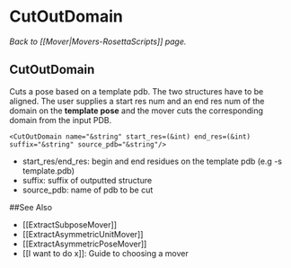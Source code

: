 # CutOutDomain
*Back to [[Mover|Movers-RosettaScripts]] page.*
## CutOutDomain

Cuts a pose based on a template pdb. The two structures have to be aligned. The user supplies a start res num and an end res num of the domain on the **template pose** and the mover cuts the corresponding domain from the input PDB.

```
<CutOutDomain name="&string" start_res=(&int) end_res=(&int) suffix="&string" source_pdb="&string"/>
```

-   start\_res/end\_res: begin and end residues on the template pdb (e.g -s template.pdb)
-   suffix: suffix of outputted structure
-   source\_pdb: name of pdb to be cut

##See Also

* [[ExtractSubposeMover]]
* [[ExtractAsymmetricUnitMover]]
* [[ExtractAsymmetricPoseMover]]
* [[I want to do x]]: Guide to choosing a mover
